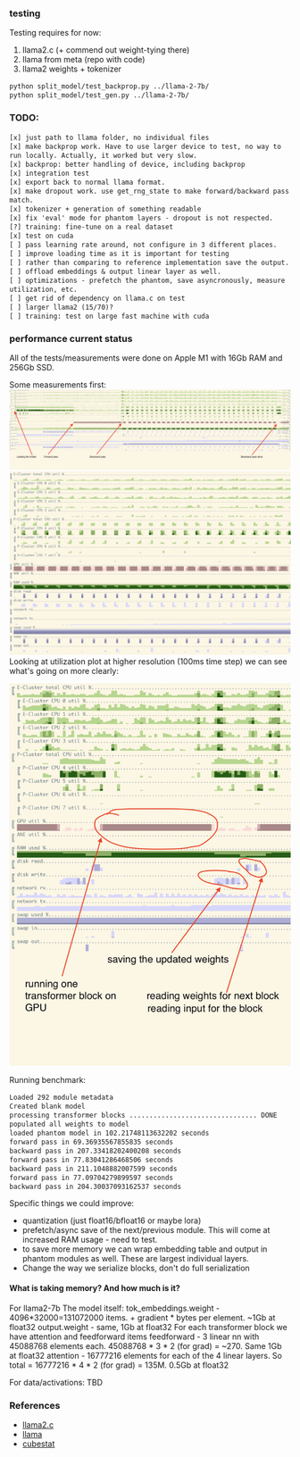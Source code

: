 ### testing 

Testing requires for now:
1. llama2.c (+ commend out weight-tying there)
2. llama from meta (repo with code)
3. llama2 weights + tokenizer

```
python split_model/test_backprop.py ../llama-2-7b/
python split_model/test_gen.py ../llama-2-7b/

```

### TODO:
```
[x] just path to llama folder, no individual files
[x] make backprop work. Have to use larger device to test, no way to run locally. Actually, it worked but very slow.
[x] backprop: better handling of device, including backprop
[x] integration test
[x] export back to normal llama format.
[x] make dropout work. use get_rng_state to make forward/backward pass match.
[x] tokenizer + generation of something readable
[x] fix 'eval' mode for phantom layers - dropout is not respected.
[?] training: fine-tune on a real dataset
[x] test on cuda
[ ] pass learning rate around, not configure in 3 different places.
[ ] improve loading time as it is important for testing
[ ] rather than comparing to reference implementation save the output.
[ ] offload embeddings & output linear layer as well.
[ ] optimizations - prefetch the phantom, save asyncronously, measure utilization, etc.
[ ] get rid of dependency on llama.c on test 
[ ] larger llama2 (15/70)?
[ ] training: test on large fast machine with cuda
```

### performance current status

All of the tests/measurements were done on Apple M1 with 16Gb RAM and 256Gb SSD.

Some measurements first:
![cubestat utilization](static/backprop_0.png)
![cubestat utilization](static/backprop_import.png)
Looking at utilization plot at higher resolution (100ms time step) we can see what's going on more clearly:

![cubestat utilization](static/backprop_hires.png)

Running benchmark:
```
Loaded 292 module metadata
Created blank model
processing transformer blocks ................................ DONE
populated all weights to model
loaded phantom model in 102.21748113632202 seconds
forward pass in 69.36935567855835 seconds
backward pass in 207.33418202400208 seconds
forward pass in 77.83041286468506 seconds
backward pass in 211.1048882007599 seconds
forward pass in 77.09704279899597 seconds
backward pass in 204.30037093162537 seconds
```

Specific things we could improve:
* quantization (just float16/bfloat16 or maybe lora)
* prefetch/async save of the next/previous module. This will come at increased RAM usage - need to test.
* to save more memory we can wrap embedding table and output in phantom modules as well. These are largest individual layers.
* Change the way we serialize blocks, don't do full serialization

#### What is taking memory? And how much is it?

For llama2-7b
The model itself:
tok_embeddings.weight - 4096*32000=131072000 items. + gradient * bytes per element. ~1Gb at float32
output.weight - same, 1Gb at float32
For each transformer block we have attention and feedforward items
feedforward - 3 linear nn with 45088768 elements each. 45088768 * 3 * 2 (for grad) = ~270. Same 1Gb at float32
attention - 16777216 elements for each of the 4 linear layers. So total = 16777216 * 4 * 2 (for grad) = 135M. 0.5Gb at float32

For data/activations: TBD


### References
* [llama2.c](https://github.com/karpathy/llama2.c)
* [llama](https://github.com/facebookresearch/llama)
* [cubestat](https://github.com/okuvshynov/cubestat)